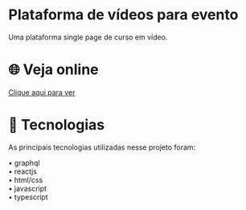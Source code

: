 # Plataforma de vídeos para evento
Uma plataforma single page de curso em vídeo.
<br>
# 🌐 Veja online
<a href="https://ignite-lab-react-navy.vercel.app/" target="_blank">Clique aqui para ver</a>
<br>
# 🚀 Tecnologias
As principais tecnologias utilizadas nesse projeto foram:

• graphql <br>
• reactjs <br>
• html/css <br>
• javascript <br>
• typescript 




